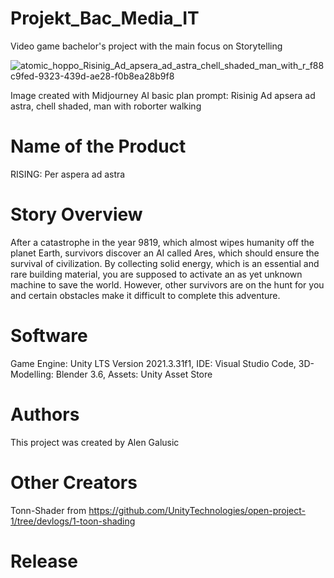 # Projekt_Bac_Media_IT
Video game bachelor's project with the main focus on Storytelling


![atomic_hoppo_Risinig_Ad_apsera_ad_astra_chell_shaded_man_with_r_f88c9fed-9323-439d-ae28-f0b8ea28b9f8](https://media.github.fh-kaernten.at/user/425/files/9201dddd-72d7-4c06-994e-90877f0e2cdd)

Image created with Midjourney AI basic plan prompt:  Risinig Ad apsera ad astra, chell shaded, man with roborter walking

# Name of the Product
RISING: Per aspera ad astra

# Story Overview
After a catastrophe in the year 9819, which almost wipes humanity off the planet Earth, survivors discover an AI called Ares, which should ensure the survival of civilization. By collecting solid energy, which is an essential and rare building material, you are supposed to activate an as yet unknown machine to save the world. However, other survivors are on the hunt for you and certain obstacles make it difficult to complete this adventure.

# Software
Game Engine: Unity LTS Version 2021.3.31f1, IDE: Visual Studio Code, 3D-Modelling: Blender 3.6, Assets: Unity Asset Store

# Authors
This project was created by Alen Galusic

# Other Creators
Tonn-Shader from https://github.com/UnityTechnologies/open-project-1/tree/devlogs/1-toon-shading

# Release
